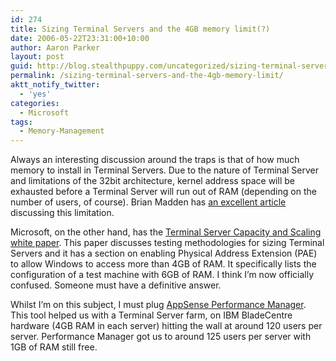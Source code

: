 ```yaml
---
id: 274
title: Sizing Terminal Servers and the 4GB memory limit(?)
date: 2006-05-22T23:31:00+10:00
author: Aaron Parker
layout: post
guid: http://blog.stealthpuppy.com/uncategorized/sizing-terminal-servers-and-the-4gb-memory-limit
permalink: /sizing-terminal-servers-and-the-4gb-memory-limit/
aktt_notify_twitter:
  - 'yes'
categories:
  - Microsoft
tags:
  - Memory-Management
---
```

Always an interesting discussion around the traps is that of how much memory to install in Terminal Servers. Due to the nature of Terminal Server and limitations of the 32bit architecture, kernel address space will be exhausted before a Terminal Server will run out of RAM (depending on the number of users, of course). Brian Madden has [an excellent article](http://www.brianmadden.com/content/content.asp?ID=69) discussing this limitation.

Microsoft, on the other hand, has the [Terminal Server Capacity and Scaling white paper](http://www.microsoft.com/windowsserver2003/techinfo/overview/tsscaling.mspx). This paper discusses testing methodologies for sizing Terminal Servers and it has a section on enabling Physical Address Extension (PAE) to allow Windows to access more than 4GB of RAM. It specifically lists the configuration of a test machine with 6GB of RAM. I think I&#8217;m now officially confused. Someone must have a definitive answer.

Whilst I&#8217;m on this subject, I must plug [AppSense Performance Manager](http://www.appsense.com/content/products/products.asp#pmse). This tool helped us with a Terminal Server farm, on IBM BladeCentre hardware (4GB RAM in each server) hitting the wall at around 120 users per server. Performance Manager got us to around 125 users per server with 1GB of RAM still free.